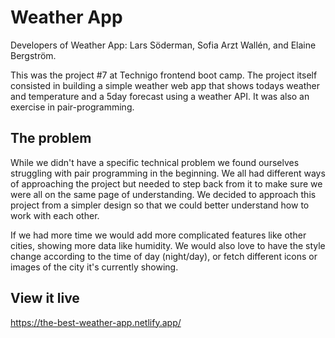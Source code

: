 # Weather App
Developers of Weather App: Lars Söderman, Sofia Arzt Wallén, and Elaine Bergström. 

This was the project #7 at Technigo frontend boot camp. The project itself consisted in building a simple weather web app that shows todays weather and temperature and a 5day forecast using a weather API. It was also an exercise in pair-programming. 

## The problem

While we didn't have a specific technical problem we found ourselves struggling with pair programming in the beginning. We all had different ways of approaching the project but needed to step back from it to make sure we were all on the same page of understanding. We decided to approach this project from a simpler design so that we could better understand how to work with each other.

If we had more time we would add more complicated features like other cities, showing more data like humidity. We would also love to have the style change according to the time of day (night/day), or fetch different icons or images of the city it's currently showing.

## View it live

https://the-best-weather-app.netlify.app/
